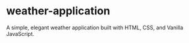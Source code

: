 # weather-application
A simple, elegant weather application built with HTML, CSS, and Vanilla JavaScript.
